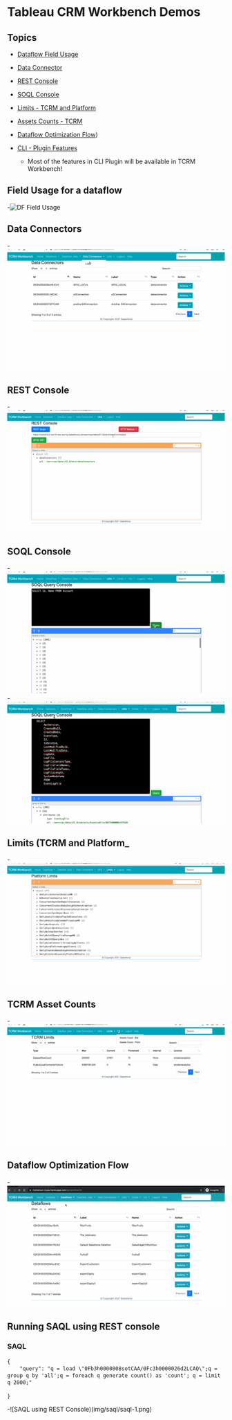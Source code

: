 # Tableau CRM Workbench Demos

## Topics
- [Dataflow Field Usage](#dffu)
- [Data Connector](#dc)

- [REST Console](#restc)
- [SOQL Console](#soqlc)


- [Limits - TCRM and Platform](#limits)
- [Assets Counts - TCRM ](#ac)

- [Dataflow Optimization Flow](#dfopt))




- [CLI - Plugin Features](https://www.salesforceblogger.com/2020/11/17/mohans-sfdx-plugin-for-analytics/)
    - Most of the features in CLI Plugin will be available in TCRM Workbench!


<a name="dffu"></a>
## Field Usage for a dataflow
-![DF Field Usage](img/tcrm-wb-main-1.gif)


<a name="dc"></a>
## Data Connectors 
-![Data connectors](img/tcrm-wb-dc-2.gif)

<a name="restc"></a>
## REST Console 
-![REST Console](img/tcrm-wb-restc-3.gif)


<a name="soqlc"></a>
## SOQL Console 
-![SOQL Console](img/tcrm-wb-soqlc-1.gif)
-![Event SOQL Console](img/tcrm-wb-soqlc-2.gif)



<a name="Limits"></a>
## Limits (TCRM and Platform_ 
-![REST Console](img/tcrm-wb-limits-2.gif)

<a name="ac"></a>
## TCRM Asset Counts 
-![TCRM Asset Counts](img/tcrm-wb-assets-1.gif)

<a name='dfopt'></a>
## Dataflow Optimization Flow
-![DF Optimization flow](img/opt/tcrm-df-opt-1.gif)

<a name='saql'></a>
## Running SAQL using REST console
### SAQL
```
{
    "query": "q = load \"0Fb3h0000008sotCAA/0Fc3h0000026d2LCAQ\";q = group q by 'all';q = foreach q generate count() as 'count'; q = limit q 2000;"
  
}
```
-![SAQL using REST Console)(img/saql/saql-1.png)


